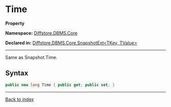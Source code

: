 # Time

**Property**

**Namespace:** [Diffstore.DBMS.Core](Diffstore.DBMS.Core.md)

**Declared in:** [Diffstore.DBMS.Core.SnapshotExt&lt;TKey, TValue&gt;](Diffstore.DBMS.Core.SnapshotExt{TKey,TValue}.md)

------



Same as Snapshot.Time.


## Syntax

```csharp
public new long Time { public get; public set; }
```

------

[Back to index](index.md)